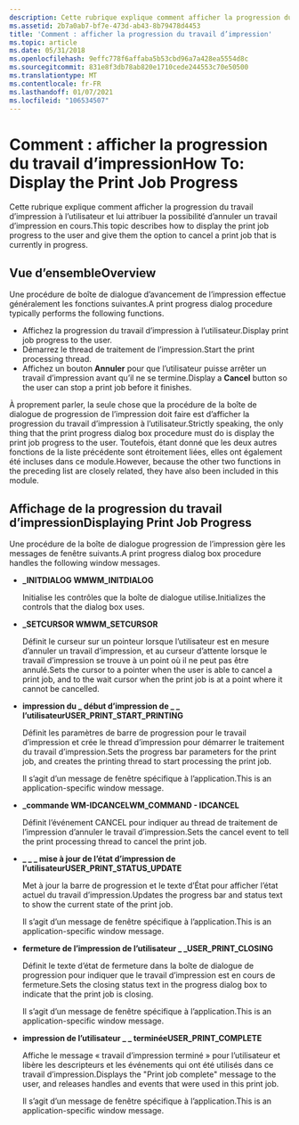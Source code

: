 ```yaml
---
description: Cette rubrique explique comment afficher la progression du travail d’impression à l’utilisateur et lui attribuer la possibilité d’annuler un travail d’impression en cours.
ms.assetid: 2b7a0ab7-bf7e-473d-ab43-8b79478d4453
title: 'Comment : afficher la progression du travail d’impression'
ms.topic: article
ms.date: 05/31/2018
ms.openlocfilehash: 9effc778f6affaba5b53cbd96a7a428ea5554d8c
ms.sourcegitcommit: 831e8f3db78ab820e1710cede244553c70e50500
ms.translationtype: MT
ms.contentlocale: fr-FR
ms.lasthandoff: 01/07/2021
ms.locfileid: "106534507"
---
```

# <a name="how-to-display-the-print-job-progress"></a><span data-ttu-id="83b7f-103">Comment : afficher la progression du travail d’impression</span><span class="sxs-lookup"><span data-stu-id="83b7f-103">How To: Display the Print Job Progress</span></span>

<span data-ttu-id="83b7f-104">Cette rubrique explique comment afficher la progression du travail d’impression à l’utilisateur et lui attribuer la possibilité d’annuler un travail d’impression en cours.</span><span class="sxs-lookup"><span data-stu-id="83b7f-104">This topic describes how to display the print job progress to the user and give them the option to cancel a print job that is currently in progress.</span></span>

## <a name="overview"></a><span data-ttu-id="83b7f-105">Vue d’ensemble</span><span class="sxs-lookup"><span data-stu-id="83b7f-105">Overview</span></span>

<span data-ttu-id="83b7f-106">Une procédure de boîte de dialogue d’avancement de l’impression effectue généralement les fonctions suivantes.</span><span class="sxs-lookup"><span data-stu-id="83b7f-106">A print progress dialog procedure typically performs the following functions.</span></span>

-   <span data-ttu-id="83b7f-107">Affichez la progression du travail d’impression à l’utilisateur.</span><span class="sxs-lookup"><span data-stu-id="83b7f-107">Display print job progress to the user.</span></span>
-   <span data-ttu-id="83b7f-108">Démarrez le thread de traitement de l’impression.</span><span class="sxs-lookup"><span data-stu-id="83b7f-108">Start the print processing thread.</span></span>
-   <span data-ttu-id="83b7f-109">Affichez un bouton **Annuler** pour que l’utilisateur puisse arrêter un travail d’impression avant qu’il ne se termine.</span><span class="sxs-lookup"><span data-stu-id="83b7f-109">Display a **Cancel** button so the user can stop a print job before it finishes.</span></span>

<span data-ttu-id="83b7f-110">À proprement parler, la seule chose que la procédure de la boîte de dialogue de progression de l’impression doit faire est d’afficher la progression du travail d’impression à l’utilisateur.</span><span class="sxs-lookup"><span data-stu-id="83b7f-110">Strictly speaking, the only thing that the print progress dialog box procedure must do is display the print job progress to the user.</span></span> <span data-ttu-id="83b7f-111">Toutefois, étant donné que les deux autres fonctions de la liste précédente sont étroitement liées, elles ont également été incluses dans ce module.</span><span class="sxs-lookup"><span data-stu-id="83b7f-111">However, because the other two functions in the preceding list are closely related, they have also been included in this module.</span></span>

## <a name="displaying-print-job-progress"></a><span data-ttu-id="83b7f-112">Affichage de la progression du travail d’impression</span><span class="sxs-lookup"><span data-stu-id="83b7f-112">Displaying Print Job Progress</span></span>

<span data-ttu-id="83b7f-113">Une procédure de la boîte de dialogue progression de l’impression gère les messages de fenêtre suivants.</span><span class="sxs-lookup"><span data-stu-id="83b7f-113">A print progress dialog box procedure handles the following window messages.</span></span>

-   <span data-ttu-id="83b7f-114">**\_INITDIALOG WM**</span><span class="sxs-lookup"><span data-stu-id="83b7f-114">**WM\_INITDIALOG**</span></span>

    <span data-ttu-id="83b7f-115">Initialise les contrôles que la boîte de dialogue utilise.</span><span class="sxs-lookup"><span data-stu-id="83b7f-115">Initializes the controls that the dialog box uses.</span></span>

-   <span data-ttu-id="83b7f-116">**\_SETCURSOR WM**</span><span class="sxs-lookup"><span data-stu-id="83b7f-116">**WM\_SETCURSOR**</span></span>

    <span data-ttu-id="83b7f-117">Définit le curseur sur un pointeur lorsque l’utilisateur est en mesure d’annuler un travail d’impression, et au curseur d’attente lorsque le travail d’impression se trouve à un point où il ne peut pas être annulé.</span><span class="sxs-lookup"><span data-stu-id="83b7f-117">Sets the cursor to a pointer when the user is able to cancel a print job, and to the wait cursor when the print job is at a point where it cannot be cancelled.</span></span>

-   <span data-ttu-id="83b7f-118">**impression du \_ début d’impression de \_ \_ l’utilisateur**</span><span class="sxs-lookup"><span data-stu-id="83b7f-118">**USER\_PRINT\_START\_PRINTING**</span></span>

    <span data-ttu-id="83b7f-119">Définit les paramètres de barre de progression pour le travail d’impression et crée le thread d’impression pour démarrer le traitement du travail d’impression.</span><span class="sxs-lookup"><span data-stu-id="83b7f-119">Sets the progress bar parameters for the print job, and creates the printing thread to start processing the print job.</span></span>

    <span data-ttu-id="83b7f-120">Il s’agit d’un message de fenêtre spécifique à l’application.</span><span class="sxs-lookup"><span data-stu-id="83b7f-120">This is an application-specific window message.</span></span>

-   <span data-ttu-id="83b7f-121">**\_commande WM-IDCANCEL**</span><span class="sxs-lookup"><span data-stu-id="83b7f-121">**WM\_COMMAND - IDCANCEL**</span></span>

    <span data-ttu-id="83b7f-122">Définit l’événement CANCEL pour indiquer au thread de traitement de l’impression d’annuler le travail d’impression.</span><span class="sxs-lookup"><span data-stu-id="83b7f-122">Sets the cancel event to tell the print processing thread to cancel the print job.</span></span>

-   <span data-ttu-id="83b7f-123">**\_ \_ \_ mise à jour de l’état d’impression de l’utilisateur**</span><span class="sxs-lookup"><span data-stu-id="83b7f-123">**USER\_PRINT\_STATUS\_UPDATE**</span></span>

    <span data-ttu-id="83b7f-124">Met à jour la barre de progression et le texte d’État pour afficher l’état actuel du travail d’impression.</span><span class="sxs-lookup"><span data-stu-id="83b7f-124">Updates the progress bar and status text to show the current state of the print job.</span></span>

    <span data-ttu-id="83b7f-125">Il s’agit d’un message de fenêtre spécifique à l’application.</span><span class="sxs-lookup"><span data-stu-id="83b7f-125">This is an application-specific window message.</span></span>

-   <span data-ttu-id="83b7f-126">**fermeture de l’impression de l’utilisateur \_ \_**</span><span class="sxs-lookup"><span data-stu-id="83b7f-126">**USER\_PRINT\_CLOSING**</span></span>

    <span data-ttu-id="83b7f-127">Définit le texte d’état de fermeture dans la boîte de dialogue de progression pour indiquer que le travail d’impression est en cours de fermeture.</span><span class="sxs-lookup"><span data-stu-id="83b7f-127">Sets the closing status text in the progress dialog box to indicate that the print job is closing.</span></span>

    <span data-ttu-id="83b7f-128">Il s’agit d’un message de fenêtre spécifique à l’application.</span><span class="sxs-lookup"><span data-stu-id="83b7f-128">This is an application-specific window message.</span></span>

-   <span data-ttu-id="83b7f-129">**impression de l’utilisateur \_ \_ terminée**</span><span class="sxs-lookup"><span data-stu-id="83b7f-129">**USER\_PRINT\_COMPLETE**</span></span>

    <span data-ttu-id="83b7f-130">Affiche le message « travail d’impression terminé » pour l’utilisateur et libère les descripteurs et les événements qui ont été utilisés dans ce travail d’impression.</span><span class="sxs-lookup"><span data-stu-id="83b7f-130">Displays the "Print job complete" message to the user, and releases handles and events that were used in this print job.</span></span>

    <span data-ttu-id="83b7f-131">Il s’agit d’un message de fenêtre spécifique à l’application.</span><span class="sxs-lookup"><span data-stu-id="83b7f-131">This is an application-specific window message.</span></span>

 

 




